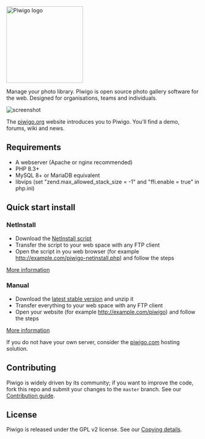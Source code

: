 <img src="https://piwigo.org/plugins/piwigo-piwigodotorg/images/piwigo.org.svg" width="200" alt="Piwigo logo">

Manage your photo library. Piwigo is open source photo gallery software for the web. Designed for organisations, teams and individuals.

![screenshot](https://piwigo.org/screenshots/github-screenshot-2.10.jpg)

The [piwigo.org](https://piwigo.org) website introduces you to Piwigo. You'll find a demo, forums, wiki and news.
 
## Requirements

 * A webserver (Apache or nginx recommended)
 * PHP 8.3+
 * MySQL 8+ or MariaDB equivalent
 * libvips (set "zend.max_allowed_stack_size = -1" and "ffi.enable = true" in php.ini)

## Quick start install

### NetInstall

 * Download the [NetInstall script](https://piwigo.org/download/dlcounter.php?code=netinstall)
 * Transfer the script to your web space with any FTP client
 * Open the script in you web browser (for example http://example.com/piwigo-netinstall.php) and follow the steps

[More information](https://piwigo.org/guides/install/netinstall)

### Manual

 * Download the [latest stable version](https://piwigo.org/download/dlcounter.php?code=latest) and unzip it
 * Transfer everything to your web space with any FTP client
 * Open your website (for example http://example.com/piwigo) and follow the steps

[More information](https://piwigo.org/guides/install/manual)

If you do not have your own server, consider the [piwigo.com](https://piwigo.com/) hosting solution.

## Contributing

Piwigo is widely driven by its community; if you want to improve the code, fork this repo and submit your changes to the `master` branch. See our [Contribution guide](https://github.com/Piwigo/Piwigo/blob/master/docs/CONTRIBUTING.md).

## License

Piwigo is released under the GPL v2 license. See our [Copying details](https://github.com/Piwigo/Piwigo/blob/master/COPYING.txt).
